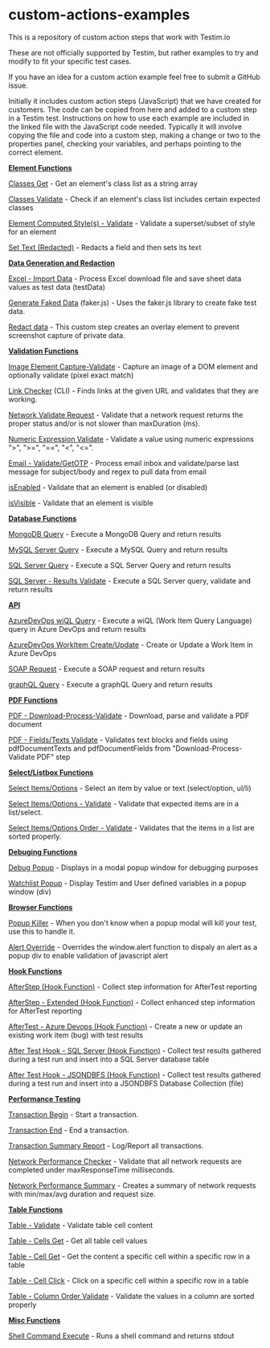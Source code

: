 # custom-actions-examples
This is a repository of custom action steps that work with Testim.io

These are not officially supported by Testim, but rather examples to try and modify to fit your specific test cases. 

If you have an idea for a custom action example feel free to submit a GitHub issue. 

Initially it includes custom action steps (JavaScript) that we have created for customers. The code can be copied from here and added to a custom step in a Testim test. Instructions on how to use each example are included in the linked file with the JavaScript code needed. Typically it will involve copying the file and code into a custom step, making a change or two to the properties panel, checking your variables, and perhaps pointing to the correct element. 


[**Element Functions**](https://github.com/testimio/custom-actions-examples/blob/main/testim-created/)

[Classes Get](https://github.com/testimio/custom-actions-examples/blob/main/testim-created/classes-get.js) - Get an element's class list as a string array

[Classes Validate](https://github.com/testimio/custom-actions-examples/blob/main/testim-created/classes-validate.js) - Check if an element's class list includes certain expected classes

[Element Computed Style(s) - Validate](https://github.com/testimio/custom-actions-examples/blob/main/testim-created/validate-computed-style.js) - Validate a superset/subset of style for an element

[Set Text (Redacted)](https://github.com/testimio/custom-actions-examples/blob/main/testim-created/text-set-redacted.js) -  Redacts a field and then sets its text


[**Data Generation and Redaction**](https://github.com/testimio/custom-actions-examples/blob/main/testim-created/)

[Excel - Import Data](https://github.com/testimio/custom-actions-examples/blob/main/testim-created/excel-import-data.js) - Process Excel download file and save sheet data values as test data (testData)

[Generate Faked Data](https://github.com/testimio/custom-actions-examples/blob/main/testim-created/generate-faked-data.js) (faker.js) - Uses the faker.js library to create fake test data. 

[Redact data](https://github.com/testimio/custom-actions-examples/blob/main/testim-created/redact-data.js) - This custom step creates an overlay element to prevent screenshot capture of private data.


[**Validation Functions**](https://github.com/testimio/custom-actions-examples/blob/main/testim-created/validation-functions/)

[Image Element Capture-Validate](https://github.com/testimio/custom-actions-examples/blob/main/testim-created/validation-functions/image-element-capture-validate.js) - Capture an image of a DOM element and optionally validate (pixel exact match)

[Link Checker](https://github.com/testimio/custom-actions-examples/blob/main/testim-created/validation-functions/link-checker.js) (CLI) - Finds links at the given URL and validates that they are working. 

[Network Validate Request](https://github.com/testimio/custom-actions-examples/blob/main/testim-created/validation-functions/network-validate.js) - Validate that a network request returns the proper status and/or is not slower than maxDuration (ms).

[Numeric Expression Validate](https://github.com/testimio/custom-actions-examples/blob/main/testim-created/validation-functions/numeric-expression-validate.js) - Validate a value using numeric expressions ">", ">=", "==", "<", "<=".

[Email - Validate/GetOTP](https://github.com/testimio/custom-actions-examples/blob/main/testim-created/email-validate.js) -  Process email inbox and validate/parse last message for subject/body and regex to pull data from email

[isEnabled](https://github.com/testimio/custom-actions-examples/blob/main/testim-created/validation-functions/is-enabled.js) - Vaildate that an element is enabled (or disabled)

[isVisible](https://github.com/testimio/custom-actions-examples/blob/main/testim-created/validation-functions/is-visible.js) - Vaildate that an element is visible


[**Database Functions**](https://github.com/testimio/custom-actions-examples/blob/main/testim-created/database-apis/)

[MongoDB Query](https://github.com/testimio/custom-actions-examples/blob/main/testim-created/database-apis/mongodb-query.js) - Execute a MongoDB Query and return results

[MySQL Server Query](https://github.com/testimio/custom-actions-examples/blob/main/testim-created/database-apis/mysql-query.js) - Execute a MySQL Query and return results

[SQL Server Query](https://github.com/testimio/custom-actions-examples/blob/main/testim-created/database-apis/sqlserver-query.js) - Execute a SQL Server Query and return results

[SQL Server - Results Validate](https://github.com/testimio/custom-actions-examples/blob/main/testim-created/database-apis/sqlserver-validate-results.js) - Execute a SQL Server query, validate and return results


[**API**](https://github.com/testimio/custom-actions-examples/blob/main/testim-created/)

[AzureDevOps wiQL Query](https://github.com/testimio/custom-actions-examples/blob/main/testim-created/azure-devops/azure-devops-wiql-query.js) - Execute a wiQL (Work Item Query Language) query in Azure DevOps and return results

[AzureDevOps WorkItem Create/Update](https://github.com/testimio/custom-actions-examples/blob/main/testim-created/azure-devops/azure-devops-workitem-create-update.js) - Create or Update a Work Item in Azure DevOps

[SOAP Request](https://github.com/testimio/custom-actions-examples/blob/main/testim-created/database-apis/soap-request.js) - Execute a SOAP request and return results

[graphQL Query](https://github.com/testimio/custom-actions-examples/blob/main/testim-created/database-apis/graphQL-query.js) - Execute a graphQL Query and return results


[**PDF Functions**](https://github.com/testimio/custom-actions-examples/blob/main/testim-created/)

[PDF - Download-Process-Validate](https://github.com/testimio/custom-actions-examples/blob/main/testim-created/pdf-validation.js) - Download, parse and validate a PDF document

[PDF - Fields/Texts Validate](https://github.com/testimio/custom-actions-examples/blob/main/testim-created/pdf-fields-textblocks-validate.js) - Validates text blocks and fields using pdfDocumentTexts and pdfDocumentFields from "Download-Process-Validate PDF" step


[**Select/Listbox Functions**](https://github.com/testimio/custom-actions-examples/blob/main/testim-created/)

[Select Items/Options](https://github.com/testimio/custom-actions-examples/blob/main/testim-created/select-items-options.js) - Select an item by value or text (select/option, ul/li)

[Select Items/Options - Validate](https://github.com/testimio/custom-actions-examples/blob/main/testim-created/validate-select-items.js) - Validate that expected items are in a list/select.

[Select Items/Options Order - Validate](https://github.com/testimio/custom-actions-examples/blob/main/testim-created/select-order-validate.js) - Validates that the items in a list are sorted properly.


[**Debuging Functions**](https://github.com/testimio/custom-actions-examples/blob/main/testim-created/hook-functions/)

[Debug Popup](https://github.com/testimio/custom-actions-examples/blob/main/testim-created/debug-popup.js) - Displays <message> in a modal popup window for debugging purposes

[Watchlist Popup](https://github.com/testimio/custom-actions-examples/blob/main/testim-created/watchlist-popup.js) - Display Testim and User defined variables in a popup window (div)


[**Browser Functions**](https://github.com/testimio/custom-actions-examples/blob/main/testim-created/hook-functions/)

[Popup Killer](https://github.com/testimio/custom-actions-examples/blob/main/testim-created/popup-killer.js) - When you don't know when a popup modal will kill your test, use this to handle it.

[Alert Override](https://github.com/testimio/custom-actions-examples/blob/main/testim-created/alert-override.js) - Overrides the window.alert function to dispaly an alert as a popup div to enable validation of javascript alert


[**Hook Functions**](https://github.com/testimio/custom-actions-examples/blob/main/testim-created/hook-functions/)

[AfterStep (Hook Function)](https://github.com/testimio/custom-actions-examples/blob/main/testim-created/hook-functions/afterstep.js) - Collect step information for AfterTest reporting

[AfterStep - Extended (Hook Function)](https://github.com/testimio/custom-actions-examples/blob/main/testim-created/hook-functions/afterstep-extended.js) - Collect enhanced step information for AfterTest reporting

[AfterTest - Azure Devops (Hook Function)](https://github.com/testimio/custom-actions-examples/blob/main/testim-created/hook-functions/aftertest-azure-devops.js) - Create a new or update an existing work item (bug) with test results

[After Test Hook - SQL Server (Hook Function)](https://github.com/testimio/custom-actions-examples/blob/main/testim-created/hook-functions/aftertest-sqlserver.js) - Collect test results gathered during a test run and insert into a SQL Server database table

[After Test Hook - JSONDBFS (Hook Function)](https://github.com/testimio/custom-actions-examples/blob/main/testim-created/hook-functions/aftertest-jsondbfs.js) - Collect test results gathered during a test run and insert into a JSONDBFS Database Collection (file)


[**Performance Testing**](https://github.com/testimio/custom-actions-examples/blob/main/testim-created/performance-testing/)

[Transaction Begin](https://github.com/testimio/custom-actions-examples/blob/main/testim-created/performance-testing/transaction-begin.js) - Start a transaction.

[Transaction End](https://github.com/testimio/custom-actions-examples/blob/main/testim-created/performance-testing/transaction-end.js) - End a transaction.

[Transaction Summary Report](https://github.com/testimio/custom-actions-examples/blob/main/testim-created/performance-testing/transaction-summary-report.js) - Log/Report all transactions.

[Network Performance Checker](https://github.com/testimio/custom-actions-examples/blob/main/testim-created/performance-testing/network-performance-checker.js) - Validate that all network requests are completed under maxResponseTime milliseconds. 

[Network Performance Summary](https://github.com/testimio/custom-actions-examples/blob/main/testim-created/performance-testing/network-performance-summary.js) - Creates a summary of network requests with min/max/avg duration and request size. 


[**Table Functions**](https://github.com/testimio/custom-actions-examples/blob/main/testim-created/table-functions/)

[Table - Validate](https://github.com/testimio/custom-actions-examples/blob/main/testim-created/table-functions/table-validate.js) - Validate table cell content

[Table - Cells Get](https://github.com/testimio/custom-actions-examples/blob/main/testim-created/table-functions/table-cells-get.js) - Get all table cell values

[Table - Cell Get](https://github.com/testimio/custom-actions-examples/blob/main/testim-created/table-functions/table-cell-get.js) - Get the content a specific cell within a specific row in a table

[Table - Cell Click](https://github.com/testimio/custom-actions-examples/blob/main/testim-created/table-functions/table-cell-click.js) - Click on a specific cell within a specific row in a table

[Table - Column Order Validate](https://github.com/testimio/custom-actions-examples/blob/main/testim-created/table-functions/table-column-order-validate.js) - Validate the values in a column are sorted properly


[**Misc Functions**](https://github.com/testimio/custom-actions-examples/blob/main/testim-created/)

[Shell Command Execute](https://github.com/testimio/custom-actions-examples/blob/main/testim-created/shell-command-execute.js) - Runs a shell command and returns stdout



